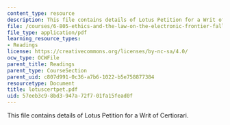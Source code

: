 ```yaml
---
content_type: resource
description: This file contains details of Lotus Petition for a Writ of Certiorari.
file: /courses/6-805-ethics-and-the-law-on-the-electronic-frontier-fall-2005/57eeb3c98bd3947a72f701fa15fead0f_lotuscertpet.pdf
file_type: application/pdf
learning_resource_types:
- Readings
license: https://creativecommons.org/licenses/by-nc-sa/4.0/
ocw_type: OCWFile
parent_title: Readings
parent_type: CourseSection
parent_uid: c807d991-0c36-a7b6-1022-b5e758877384
resourcetype: Document
title: lotuscertpet.pdf
uid: 57eeb3c9-8bd3-947a-72f7-01fa15fead0f
---
```

This file contains details of Lotus Petition for a Writ of Certiorari.